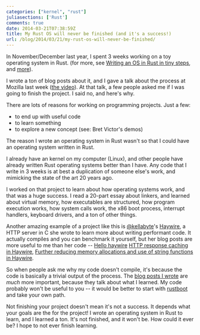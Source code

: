 ```yaml
---
categories: ["kernel", "rust"]
juliasections: ['Rust']
comments: true
date: 2014-03-21T07:38:59Z
title: My Rust OS will never be finished (and it's a success!)
url: /blog/2014/03/21/my-rust-os-will-never-be-finished/
---
```


In November/December last year, I spent 3 weeks working on a toy
operating system in Rust. (for more, see
[Writing an OS in Rust in tiny steps](http://jvns.ca/blog/2014/03/12/the-rust-os-story/),
and [more](http://jvns.ca/blog/categories/kernel/)).

I wrote a ton of blog posts about it, and I gave a talk about the
process at Mozilla last week
([the video](https://air.mozilla.org/rust-meetup-march-2014/)). At
that talk, a few people asked me if I was going to finish the project.
I said no, and here's why.

There are lots of reasons for working on programming projects. Just a
few:

- to end up with useful code
- to learn something
- to explore a new concept (see: Bret Victor's demos)

The reason I wrote an operating system in Rust wasn't so that I could
have an operating system written in Rust. 
<!--more-->
I already have an kernel on
my computer (Linux), and other people have already written Rust
operating systems better than I have. Any code that I write in 3 weeks
is at best a duplication of someone else's work, and mimicking
the state of the art 20 years ago.

I worked on that project to learn about how operating systems work,
and that was a huge success. I read a 20-part essay about linkers, and
learned about virtual memory, how executables are structured, how
program execution works, how system calls work, the x86 boot process,
interrupt handlers, keyboard drivers, and a ton of other things.

Another amazing example of a project like this is
[@kellabyte](http://twitter.com/kellabyte)'s
[Haywire](https://github.com/kellabyte/Haywire), a HTTP server in C
she wrote to learn more about writing performant code. It actually
compiles and you can benchmark it yourself, but her blog posts are
more useful to me than her code --
[Hello haywire](http://kellabyte.com/2013/08/16/hello-haywire/)
[HTTP response caching in Haywire](http://kellabyte.com/2013/08/20/http-response-caching-in-haywire/),
[Further reducing memory allocations and use of string functions in Haywire](http://kellabyte.com/2013/08/22/further-reducing-memory-allocations-and-use-of-string-functions-in-haywire/).

So when people ask me why my code doesn't compile, it's because the
code is basically a trivial output of the process. The
[blog posts I wrote](http://jvns.ca/blog/categories/kernel/) are
*much* more important, because they talk about what I learned. My code
probably won't be useful to you -- it would be better to start with
[rustboot](https://github.com/charliesome/rustboot) and take your own
path.

Not finishing your project doesn't mean it's not a success. It depends
what your goals are the for the project! I wrote an operating system
in Rust to learn, and I learned a ton. It's not finished, and it won't
be. How could it ever be? I hope to not ever finish learning.
